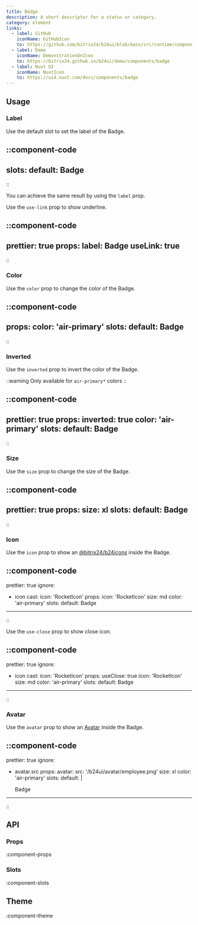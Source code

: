 ```yaml
---
title: Badge
description: A short descriptor for a status or category.
category: element
links:
  - label: GitHub
    iconName: GitHubIcon
    to: https://github.com/bitrix24/b24ui/blob/main/src/runtime/components/Badge.vue
  - label: Demo
    iconName: DemonstrationOnIcon
    to: https://bitrix24.github.io/b24ui/demo/components/badge
  - label: Nuxt UI
    iconName: NuxtIcon
    to: https://ui4.nuxt.com/docs/components/badge
---
```


## Usage

### Label

Use the default slot to set the label of the Badge.

::component-code
---
slots:
  default: Badge
---
::

You can achieve the same result by using the `label` prop.

Use the `use-link` prop to show underline.

::component-code
---
prettier: true
props:
  label: Badge
  useLink: true
---
::

### Color

Use the `color` prop to change the color of the Badge.

::component-code
---
props:
  color: 'air-primary'
slots:
  default: Badge
---
::

### Inverted

Use the `inverted` prop to invert the color of the Badge.

::warning
Only available for `air-primary*` colors
::

::component-code
---
prettier: true
props:
  inverted: true
  color: 'air-primary'
slots:
  default: Badge
---
::

### Size

Use the `size` prop to change the size of the Badge.

::component-code
---
prettier: true
props:
  size: xl
slots:
  default: Badge
---
::

### Icon

Use the `icon` prop to show an [@bitrix24/b24icons](https://bitrix24.github.io/b24icons/guide/icons.html) inside the Badge.

::component-code
---
prettier: true
ignore:
  - icon
cast:
  icon: 'RocketIcon'
props:
  icon: 'RocketIcon'
  size: md
  color: 'air-primary'
slots:
  default: Badge
---
::

Use the `use-close` prop to show close icon.

::component-code
---
prettier: true
ignore:
  - icon
cast:
  icon: 'RocketIcon'
props:
  useClose: true
  icon: 'RocketIcon'
  size: md
  color: 'air-primary'
slots:
  default: Badge
---
::

### Avatar

Use the `avatar` prop to show an [Avatar](/docs/components/avatar/) inside the Badge.

::component-code
---
prettier: true
ignore:
  - avatar.src
props:
  avatar:
    src: '/b24ui/avatar/employee.png'
  size: xl
  color: 'air-primary'
slots:
  default: |

    Badge
---
::

## API

### Props

:component-props

### Slots

:component-slots

## Theme

:component-theme
